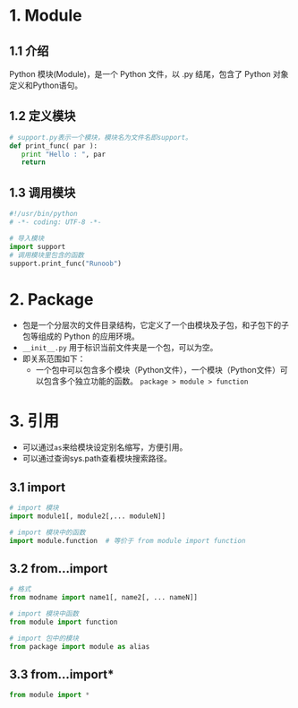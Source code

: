 # 1. Module
## 1.1 介绍
Python 模块(Module)，是一个 Python 文件，以 .py 结尾，包含了 Python 对象定义和Python语句。
## 1.2 定义模块
```python
# support.py表示一个模块，模块名为文件名即support。
def print_func( par ):
   print "Hello : ", par
   return
```
## 1.3 调用模块
```python
#!/usr/bin/python
# -*- coding: UTF-8 -*-

# 导入模块
import support
# 调用模块里包含的函数
support.print_func("Runoob")
```

# 2. Package
* 包是一个分层次的文件目录结构，它定义了一个由模块及子包，和子包下的子包等组成的 Python 的应用环境。
* ```__init__.py``` 用于标识当前文件夹是一个包，可以为空。
* 即关系范围如下：
  * 一个包中可以包含多个模块（Python文件），一个模块（Python文件）可以包含多个独立功能的函数。
  ``` package > module > function ```

# 3. 引用
* 可以通过```as```来给模块设定别名缩写，方便引用。
* 可以通过查询sys.path查看模块搜索路径。
## 3.1 import
```python
# import 模块
import module1[, module2[,... moduleN]]

# import 模块中的函数
import module.function  # 等价于 from module import function
```
## 3.2 from…import
```python
# 格式
from modname import name1[, name2[, ... nameN]]

# import 模块中函数
from module import function

# import 包中的模块
from package import module as alias
```
## 3.3 from…import*
```python
from module import *
```

